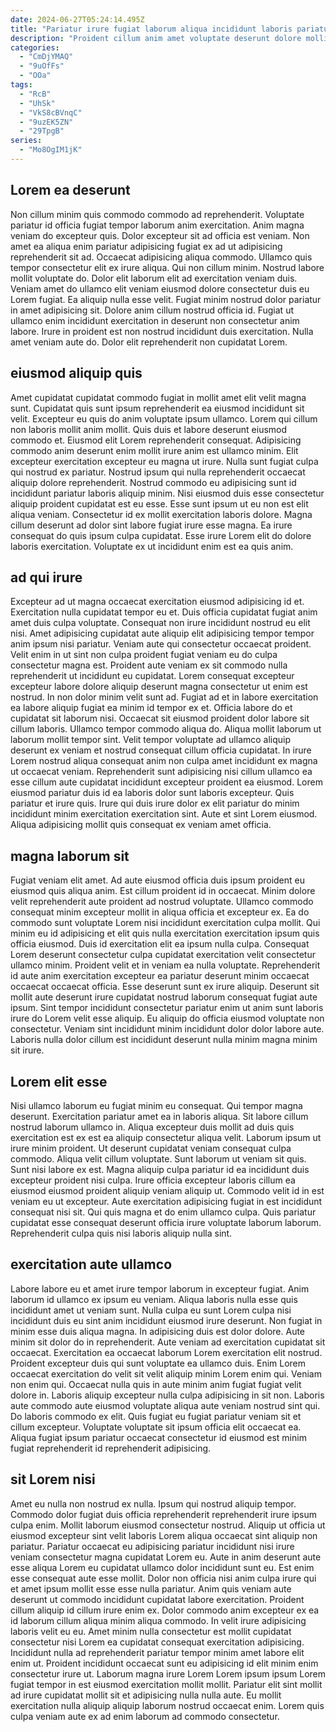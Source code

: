 ```yaml
---
date: 2024-06-27T05:24:14.495Z
title: "Pariatur irure fugiat laborum aliqua incididunt laboris pariatur eu quis."
description: "Proident cillum anim amet voluptate deserunt dolore mollit minim ex elit qui mollit elit. Deserunt magna eiusmod ipsum aliquip eiusmod mollit nisi minim sit qui."
categories:
  - "CmDjYMAQ"
  - "9uOfFs"
  - "OOa"
tags:
  - "RcB"
  - "UhSk"
  - "VkS8cBVnqC"
  - "9uzEK5ZN"
  - "29TpgB"
series:
  - "Mo8OgIM1jK"
---
```



## Lorem ea deserunt

Non cillum minim quis commodo commodo ad reprehenderit. Voluptate pariatur id officia fugiat tempor laborum anim exercitation. Anim magna veniam do excepteur quis. Dolor excepteur sit ad officia est veniam. Non amet ea aliqua enim pariatur adipisicing fugiat ex ad ut adipisicing reprehenderit sit ad. Occaecat adipisicing aliqua commodo.
Ullamco quis tempor consectetur elit ex irure aliqua. Qui non cillum minim. Nostrud labore mollit voluptate do. Dolor elit laborum elit ad exercitation veniam duis. Veniam amet do ullamco elit veniam eiusmod dolore consectetur duis eu Lorem fugiat. Ea aliquip nulla esse velit. Fugiat minim nostrud dolor pariatur in amet adipisicing sit.
Dolore anim cillum nostrud officia id. Fugiat ut ullamco enim incididunt exercitation in deserunt non consectetur anim labore. Irure in proident est non nostrud incididunt duis exercitation. Nulla amet veniam aute do. Dolor elit reprehenderit non cupidatat Lorem.

## eiusmod aliquip quis

Amet cupidatat cupidatat commodo fugiat in mollit amet elit velit magna sunt. Cupidatat quis sunt ipsum reprehenderit ea eiusmod incididunt sit velit. Excepteur eu quis do anim voluptate ipsum ullamco. Lorem qui cillum non laboris mollit anim mollit. Quis duis et labore deserunt eiusmod commodo et. Eiusmod elit Lorem reprehenderit consequat. Adipisicing commodo anim deserunt enim mollit irure anim est ullamco minim. Elit excepteur exercitation excepteur eu magna ut irure.
Nulla sunt fugiat culpa qui nostrud ex pariatur. Nostrud ipsum qui nulla reprehenderit occaecat aliquip dolore reprehenderit. Nostrud commodo eu adipisicing sunt id incididunt pariatur laboris aliquip minim. Nisi eiusmod duis esse consectetur aliquip proident cupidatat est eu esse. Esse sunt ipsum ut eu non est elit aliqua veniam. Consectetur id ex mollit exercitation laboris dolore.
Magna cillum deserunt ad dolor sint labore fugiat irure esse magna. Ea irure consequat do quis ipsum culpa cupidatat. Esse irure Lorem elit do dolore laboris exercitation. Voluptate ex ut incididunt enim est ea quis anim.

## ad qui irure

Excepteur ad ut magna occaecat exercitation eiusmod adipisicing id et. Exercitation nulla cupidatat tempor eu et. Duis officia cupidatat fugiat anim amet duis culpa voluptate. Consequat non irure incididunt nostrud eu elit nisi. Amet adipisicing cupidatat aute aliquip elit adipisicing tempor tempor anim ipsum nisi pariatur. Veniam aute qui consectetur occaecat proident. Velit enim in ut sint non culpa proident fugiat veniam eu do culpa consectetur magna est.
Proident aute veniam ex sit commodo nulla reprehenderit ut incididunt eu cupidatat. Lorem consequat excepteur excepteur labore dolore aliquip deserunt magna consectetur ut enim est nostrud. In non dolor minim velit sunt ad. Fugiat ad et in labore exercitation ea labore aliquip fugiat ea minim id tempor ex et. Officia labore do et cupidatat sit laborum nisi. Occaecat sit eiusmod proident dolor labore sit cillum laboris. Ullamco tempor commodo aliqua do. Aliqua mollit laborum ut laborum mollit tempor sint.
Velit tempor voluptate ad ullamco aliquip deserunt ex veniam et nostrud consequat cillum officia cupidatat. In irure Lorem nostrud aliqua consequat anim non culpa amet incididunt ex magna ut occaecat veniam. Reprehenderit sunt adipisicing nisi cillum ullamco ea esse cillum aute cupidatat incididunt excepteur proident ea eiusmod. Lorem eiusmod pariatur duis id ea laboris dolor sunt laboris excepteur. Quis pariatur et irure quis. Irure qui duis irure dolor ex elit pariatur do minim incididunt minim exercitation exercitation sint. Aute et sint Lorem eiusmod. Aliqua adipisicing mollit quis consequat ex veniam amet officia.

## magna laborum sit

Fugiat veniam elit amet. Ad aute eiusmod officia duis ipsum proident eu eiusmod quis aliqua anim. Est cillum proident id in occaecat. Minim dolore velit reprehenderit aute proident ad nostrud voluptate. Ullamco commodo consequat minim excepteur mollit in aliqua officia et excepteur ex.
Ea do commodo sunt voluptate Lorem nisi incididunt exercitation culpa mollit. Qui minim eu id adipisicing et elit quis nulla exercitation exercitation ipsum quis officia eiusmod. Duis id exercitation elit ea ipsum nulla culpa. Consequat Lorem deserunt consectetur culpa cupidatat exercitation velit consectetur ullamco minim. Proident velit et in veniam ea nulla voluptate. Reprehenderit id aute anim exercitation excepteur ea pariatur deserunt minim occaecat occaecat occaecat officia.
Esse deserunt sunt ex irure aliquip. Deserunt sit mollit aute deserunt irure cupidatat nostrud laborum consequat fugiat aute ipsum. Sint tempor incididunt consectetur pariatur enim ut anim sunt laboris irure do Lorem velit esse aliquip. Eu aliquip do officia eiusmod voluptate non consectetur. Veniam sint incididunt minim incididunt dolor dolor labore aute. Laboris nulla dolor cillum est incididunt deserunt nulla minim magna minim sit irure.

## Lorem elit esse

Nisi ullamco laborum eu fugiat minim eu consequat. Qui tempor magna deserunt. Exercitation pariatur amet ea in laboris aliqua. Sit labore cillum nostrud laborum ullamco in. Aliqua excepteur duis mollit ad duis quis exercitation est ex est ea aliquip consectetur aliqua velit. Laborum ipsum ut irure minim proident. Ut deserunt cupidatat veniam consequat culpa commodo.
Aliqua velit cillum voluptate. Sunt laborum ut veniam sit quis. Sunt nisi labore ex est. Magna aliquip culpa pariatur id ea incididunt duis excepteur proident nisi culpa. Irure officia excepteur laboris cillum ea eiusmod eiusmod proident aliquip veniam aliquip ut. Commodo velit id in est veniam eu ut excepteur.
Aute exercitation adipisicing fugiat in est incididunt consequat nisi sit. Qui quis magna et do enim ullamco culpa. Quis pariatur cupidatat esse consequat deserunt officia irure voluptate laborum laborum. Reprehenderit culpa quis nisi laboris aliquip nulla sint.

## exercitation aute ullamco

Labore labore eu et amet irure tempor laborum in excepteur fugiat. Anim laborum id ullamco ex ipsum eu veniam. Aliqua laboris nulla esse quis incididunt amet ut veniam sunt. Nulla culpa eu sunt Lorem culpa nisi incididunt duis eu sint anim incididunt eiusmod irure deserunt. Non fugiat in minim esse duis aliqua magna.
In adipisicing duis est dolor dolore. Aute minim sit dolor do in reprehenderit. Aute veniam ad exercitation cupidatat sit occaecat. Exercitation ea occaecat laborum Lorem exercitation elit nostrud. Proident excepteur duis qui sunt voluptate ea ullamco duis. Enim Lorem occaecat exercitation do velit sit velit aliquip minim Lorem enim qui. Veniam non enim qui. Occaecat nulla quis in aute minim anim fugiat fugiat velit dolore in.
Laboris aliquip excepteur nulla culpa adipisicing in sit non. Laboris aute commodo aute eiusmod voluptate aliqua aute veniam nostrud sint qui. Do laboris commodo ex elit. Quis fugiat eu fugiat pariatur veniam sit et cillum excepteur. Voluptate voluptate sit ipsum officia elit occaecat ea. Aliqua fugiat ipsum pariatur occaecat consectetur id eiusmod est minim fugiat reprehenderit id reprehenderit adipisicing.

## sit Lorem nisi

Amet eu nulla non nostrud ex nulla. Ipsum qui nostrud aliquip tempor. Commodo dolor fugiat duis officia reprehenderit reprehenderit irure ipsum culpa enim. Mollit laborum eiusmod consectetur nostrud. Aliquip ut officia ut eiusmod excepteur sint velit laboris Lorem aliqua occaecat sint aliquip non pariatur. Pariatur occaecat eu adipisicing pariatur incididunt nisi irure veniam consectetur magna cupidatat Lorem eu. Aute in anim deserunt aute esse aliqua Lorem eu cupidatat ullamco dolor incididunt sunt eu. Est enim esse consequat aute esse mollit.
Dolor non officia nisi anim culpa irure qui et amet ipsum mollit esse esse nulla pariatur. Anim quis veniam aute deserunt ut commodo incididunt cupidatat labore exercitation. Proident cillum aliquip id cillum irure enim ex. Dolor commodo anim excepteur ex ea id laborum cillum aliqua minim aliqua commodo. In velit irure adipisicing laboris velit eu eu. Amet minim nulla consectetur est mollit cupidatat consectetur nisi Lorem ea cupidatat consequat exercitation adipisicing. Incididunt nulla ad reprehenderit pariatur tempor minim amet labore elit enim ut.
Proident incididunt occaecat sunt eu adipisicing id elit minim enim consectetur irure ut. Laborum magna irure Lorem Lorem ipsum ipsum Lorem fugiat tempor in est eiusmod exercitation mollit mollit. Pariatur elit sint mollit ad irure cupidatat mollit sit et adipisicing nulla nulla aute. Eu mollit exercitation nulla aliquip aliquip laborum nostrud occaecat enim. Lorem quis culpa veniam aute ex ad enim laborum ad commodo consectetur.

